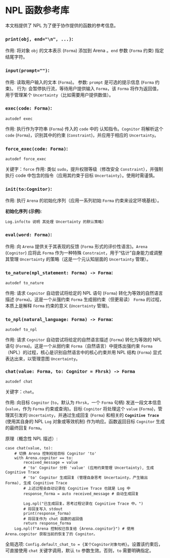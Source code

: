 # NPL 函数参考库
本文档提供了 NPL 为了便于协作提供的函数的参考信息。

### **`print(obj, end="\n", ...)`**:

作用: 将对象 `obj` 的文本表示 (`Forma`) 添加到 Arena 。`end` 参数 (`Forma` 约束) 指定结尾字符。

### **`input(prompt="")`**:

作用: 读取用户输入的文本 (`Forma`)。
参数: `prompt` 是可选的提示信息 (`Forma` 约束)。
行为: 会暂停执行流，等待用户提供输入 `Forma`，该 `Forma` 将作为返回值，用于管理某个 `Uncertainty`（比如需要用户提供数值）。

### **`exec(code: Forma)`**:

`autodef exec`

作用: 执行作为字符串 (`Forma`) 传入的 `code` 中的 认知指令。`Cognitor` 将解析这个 `code` (`Forma`)，识别其中的约束 (`Constraint`)，并应用于相应的 `Uncertainty`。

### **`force_exec(code: Forma)`**:

`autodef force_exec`

关键字：`force`
作用: 类似 `sudo`，提升权限等级（修改安全 `Constraint`），并强制执行 code 中包含的指令（应用其约束于目标 `Uncertainty`）。使用时需谨慎。

### **`init(to:Cognitor)`**:

作用: 执行 `Arena` 的初始化序列（应用一系列初始 `Forma` 约束来设定环境基线）。

**初始化序列 (示例)**:
```npl
Log.info(to 说明 其处理 Uncertainty 的默认策略)
```


### **`eval(word: Forma)`**:

作用: 向 `Arena` 提供关于其表现的反馈 (`Forma` 形式的评价性语言)。`Arena` (`Cognitor`) 应将此 `Forma` 作为一种特殊 `Constraint`，用于“估计”自身能力或调整其管理 `Uncertainty` 的策略（这是一个元认知层面的 `Uncertainty` 管理）。

### **`to_nature(npl_statement: Forma) -> Forma`**:

`autodef to_nature`

作用: 请求 `Cognitor` 自动尝试将给定的 NPL 语句 (`Forma`) 转化为等效的自然语言描述 (`Forma`)。这是一个从强约束 `Forma` 生成弱约束（但更易读） `Forma` 的过程，本质上是解释 `Forma` 约束的意义 (`Uncertainty` 管理)。

### **`to_npl(natural_language: Forma) -> Forma`**:

`autodef to_npl`

作用: 请求 `Cognitor` 自动尝试将给定的自然语言描述 (`Forma`) 转化为等效的 NPL 语句 (`Forma`)。这是一个从弱约束 `Forma`（自然语言）中提炼出强约束 `Forma`（NPL）的过程，核心是识别自然语言中的核心约束并用 NPL 结构 (`Forma`) 显式表达出来，以管理意图 `Uncertainty`。

### **`chat(value: Forma, to: Cognitor = Fhrsk) -> Forma`**

`autodef chat`

关键字：`chat`。

作用: 向目标 `Cognitor` (`to`，默认为 `Fhrsk`，一个 `Forma` 句柄) 发送一段文本信息 (`value`，作为 `Forma` 约束或查询)。目标 `Cognitor` 将处理这个 `value` (`Forma`)，管理其引发的 `Uncertainty`，并通过生成回复 (`Forma`) 和相关的 **`Cognitive Trace`** (使用其自身的 NPL `Log` 对象或等效机制) 作为响应。函数返回目标 `Cognitor` 生成的最终回复 `Forma`。

原理（概念性 NPL 描述）:
```npl
case chat(value, to):
    # 切换 Arena 控制权给目标 Cognitor 'to'
    with Arena.cognitor == to:
        received_message = value
        # 'to' Cognitor 分析 'value' (应用约束管理 Uncertainty), 生成 Cognitive Trace
        # 'to' Cognitor 生成回复 (管理自身思考 Uncertainty，产生输出 Forma), 生成 Cognitive Trace
        # 上述过程会自动记录在 Cognitive Trace 也就是 Log 中
        response_forma = auto received_message # 自动生成回复

        Log.npl("已生成回复。思考过程记录在 Cognitive Trace 中。")
        # 将回复写入 stdout
        print(response_forma)
        # 将回复作为 chat 函数的返回值
        return response_forma
	Log.npl(f"Arena 控制权已恢复给 {Arena.cognitor}") # 使用 Arena.cognitor 获取当前的恢复了的 Cognitor。
```

全局选项: `Config.default_chat_to = {某个Cognitor对象句柄}`。设置该约束后，可直接使用 `chat` 关键字调用，默认 `to` 参数生效。否则，`to` 需要明确指定。
